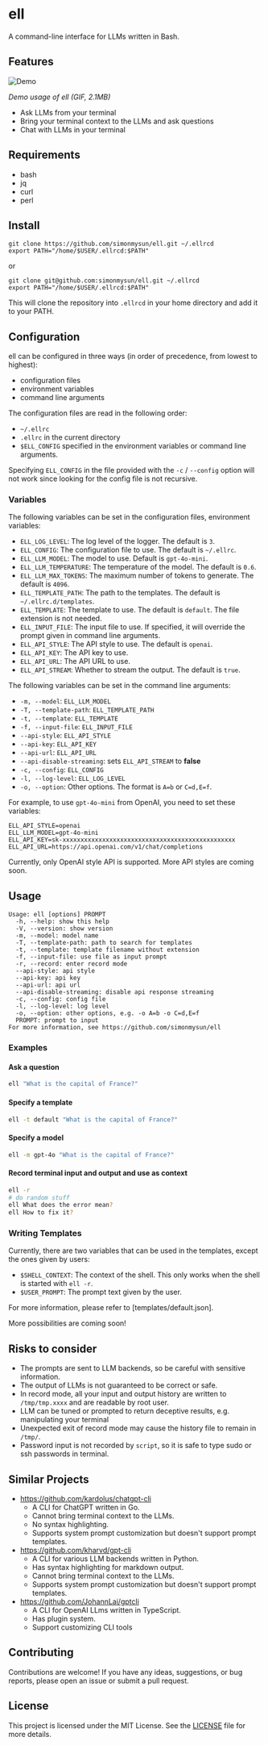 # ell

A command-line interface for LLMs written in Bash.

## Features

![Demo](https://raw.githubusercontent.com/simonmysun/ell/main/docs/demo.gif)

*Demo usage of ell (GIF, 2.1MB)*

- Ask LLMs from your terminal
- Bring your terminal context to the LLMs and ask questions
- Chat with LLMs in your terminal

## Requirements

- bash
- jq
- curl
- perl

## Install

```
git clone https://github.com/simonmysun/ell.git ~/.ellrcd
export PATH="/home/$USER/.ellrcd:$PATH"
```
or
```
git clone git@github.com:simonmysun/ell.git ~/.ellrcd
export PATH="/home/$USER/.ellrcd:$PATH"
```

This will clone the repository into `.ellrcd` in your home directory and add it to your PATH. 

## Configuration

ell can be configured in three ways (in order of precedence, from lowest to highest):

- configuration files
- environment variables
- command line arguments

The configuration files are read in the following order:

- `~/.ellrc`
- `.ellrc` in the current directory
- `$ELL_CONFIG` specified in the environment variables or command line arguments.

Specifying `ELL_CONFIG` in the file provided with the `-c` / `--config` option will not work since looking for the config file is not recursive.

### Variables

The following variables can be set in the configuration files, environment variables:

- `ELL_LOG_LEVEL`: The log level of the logger. The default is `3`.
- `ELL_CONFIG`: The configuration file to use. The default is `~/.ellrc`.
- `ELL_LLM_MODEL`: The model to use. Default is `gpt-4o-mini`.
- `ELL_LLM_TEMPERATURE`: The temperature of the model. The default is `0.6`.
- `ELL_LLM_MAX_TOKENS`: The maximum number of tokens to generate. The default is `4096`.
- `ELL_TEMPLATE_PATH`: The path to the templates. The default is `~/.ellrc.d/templates`.
- `ELL_TEMPLATE`: The template to use. The default is `default`. The file extension is not needed.
- `ELL_INPUT_FILE`: The input file to use. If specified, it will override the prompt given in command line arguments.
- `ELL_API_STYLE`: The API style to use. The default is `openai`.
- `ELL_API_KEY`: The API key to use.
- `ELL_API_URL`: The API URL to use.
- `ELL_API_STREAM`: Whether to stream the output. The default is `true`.

The following variables can be set in the command line arguments:

- `-m, --model`: `ELL_LLM_MODEL`
- `-T, --template-path`: `ELL_TEMPLATE_PATH`
- `-t, --template`: `ELL_TEMPLATE`
- `-f, --input-file`: `ELL_INPUT_FILE`
- `--api-style`: `ELL_API_STYLE`
- `--api-key`: `ELL_API_KEY`
- `--api-url`: `ELL_API_URL`
- `--api-disable-streaming`: sets `ELL_API_STREAM` to **false**
- `-c, --config`: `ELL_CONFIG`
- `-l, --log-level`: `ELL_LOG_LEVEL`
- `-o, --option`: Other options. The format is `A=b` or `C=d,E=f`.

For example, to use `gpt-4o-mini` from OpenAI, you need to set these variables:

```
ELL_API_STYLE=openai
ELL_LLM_MODEL=gpt-4o-mini
ELL_API_KEY=sk-xxxxxxxxxxxxxxxxxxxxxxxxxxxxxxxxxxxxxxxxxxxxxxxx
ELL_API_URL=https://api.openai.com/v1/chat/completions
```

Currently, only OpenAI style API is supported. More API styles are coming soon.

## Usage
```
Usage: ell [options] PROMPT
  -h, --help: show this help
  -V, --version: show version
  -m, --model: model name
  -T, --template-path: path to search for templates
  -t, --template: template filename without extension
  -f, --input-file: use file as input prompt
  -r, --record: enter record mode
  --api-style: api style
  --api-key: api key
  --api-url: api url
  --api-disable-streaming: disable api response streaming
  -c, --config: config file
  -l, --log-level: log level
  -o, --option: other options, e.g. -o A=b -o C=d,E=f
  PROMPT: prompt to input
For more information, see https://github.com/simonmysun/ell
```

### Examples
#### Ask a question

```bash
ell "What is the capital of France?"
```

#### Specify a template

```bash
ell -t default "What is the capital of France?"
```

#### Specify a model

```bash
ell -m gpt-4o "What is the capital of France?"
```

#### Record terminal input and output and use as context

```bash
ell -r
# do random stuff
ell What does the error mean?
ell How to fix it?
```

### Writing Templates
Currently, there are two variables that can be used in the templates, except the ones given by users:

- `$SHELL_CONTEXT`: The context of the shell. This only works when the shell is started with `ell -r`.
- `$USER_PROMPT`: The prompt text given by the user.

For more information, please refer to [templates/default.json].

More possibilities are coming soon!


## Risks to consider

- The prompts are sent to LLM backends, so be careful with sensitive information.
- The output of LLMs is not guaranteed to be correct or safe.
- In record mode, all your input and output history are written to `/tmp/tmp.xxxx` and are readable by root user. 
- LLM can be tuned or prompted to return deceptive results, e.g. manipulating your terminal
- Unexpected exit of record mode may cause the history file to remain in `/tmp/`.
- Password input is not recorded by `script`, so it is safe to type sudo or ssh passwords in terminal.

## Similar Projects

- https://github.com/kardolus/chatgpt-cli
  - A CLI for ChatGPT written in Go. 
  - Cannot bring terminal context to the LLMs.
  - No syntax highlighting.
  - Supports system prompt customization but doesn't support prompt templates.
- https://github.com/kharvd/gpt-cli
  - A CLI for various LLM backends written in Python. 
  - Has syntax highlighting for markdown output.
  - Cannot bring terminal context to the LLMs.
  - Supports system prompt customization but doesn't support prompt templates.
- https://github.com/JohannLai/gptcli
  - A CLI for OpenAI LLms written in TypeScript.
  - Has plugin system.
  - Support customizing CLI tools

## Contributing

Contributions are welcome! If you have any ideas, suggestions, or bug reports, please open an issue or submit a pull request.

## License

This project is licensed under the MIT License. See the [LICENSE](LICENSE) file for more details.